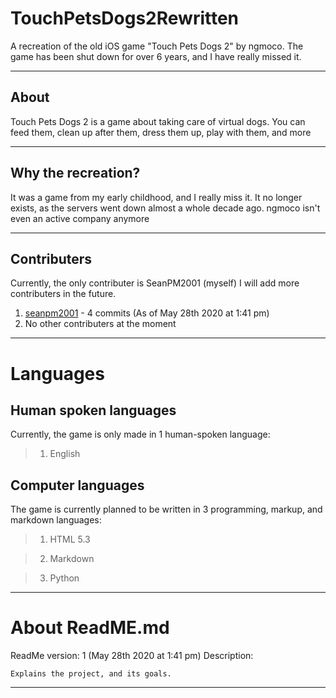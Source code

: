 # TouchPetsDogs2Rewritten
A recreation of the old iOS game "Touch Pets Dogs 2" by ngmoco. The game has been shut down for over 6 years, and I have really missed it.

---

About
-----------

Touch Pets Dogs 2 is a game about taking care of virtual dogs. You can feed them, clean up after them, dress them up, play with them, and more

---

Why the recreation?
-----------

It was a game from my early childhood, and I really miss it. It no longer exists, as the servers went down almost a whole decade ago. ngmoco isn't even an active company anymore

---

Contributers
-----------

Currently, the only contributer is SeanPM2001 (myself) I will add more contributers in the future.

1. [seanpm2001](https://github.com/seanpm2001/) - 4 commits (As of May 28th 2020 at 1:41 pm)
2. No other contributers at the moment

---

# Languages

Human spoken languages
-----------

Currently, the game is only made in 1 human-spoken language:

> 1. English

Computer languages
-----------

The game is currently planned to be written in 3 programming, markup, and markdown languages:

> 1. HTML 5.3 

> 2. Markdown

> 3. Python

---

# About ReadME.md

ReadMe version: 1 (May 28th 2020 at 1:41 pm)
Description: 

`Explains the project, and its goals.`

---
